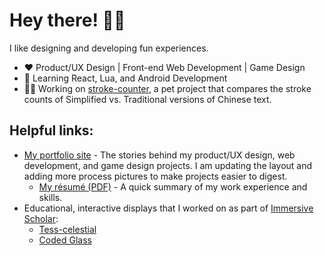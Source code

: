 # Hey there! 👋🏼

I like designing and developing fun experiences.

- ❤️ Product/UX Design | Front-end Web Development | Game Design
- 🌱 Learning React, Lua, and Android Development
- 💪🏼 Working on [stroke-counter](https://github.com/jlangdesign/stroke-counter), a pet project that compares the stroke counts of Simplified vs. Traditional versions of Chinese text.

## Helpful links:

- [My portfolio site](https://jlangdesign.github.io) - The stories behind my product/UX design, web development, and game design projects. I am updating the layout and adding more process pictures to make projects easier to digest.
  - [My résumé (PDF)](https://jlangdesign.github.io/homepage/cv-resume.pdf) - A quick summary of my work experience and skills.
- Educational, interactive displays that I worked on as part of [Immersive Scholar](https://www.immersivescholar.org/):
  - [Tess-celestial](https://immersive-scholar.github.io/tess-celestial/)
  - [Coded Glass](https://immersive-scholar.github.io/coded-glass/)

<!--
**jlangdesign/jlangdesign** is a ✨ _special_ ✨ repository because its `README.md` (this file) appears on your GitHub profile.

Here are some ideas to get you started:

- 🔭 I’m currently working on ...
- 🌱 I’m currently learning ...
- 👯 I’m looking to collaborate on ...
- 🤔 I’m looking for help with ...
- 💬 Ask me about ...
- 📫 How to reach me: ...
- 😄 Pronouns: ...
- ⚡ Fun fact: ...
-->
